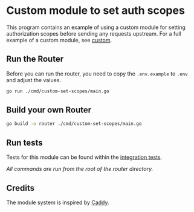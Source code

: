 # Custom module to set auth scopes

This program contains an example of using a custom module for setting authorization scopes
before sending any requests upstream. For a full example
of a custom module, see [custom](../custom/).

## Run the Router

Before you can run the router, you need to copy the `.env.example` to `.env` and adjust the values.

```bash
go run ./cmd/custom-set-scopes/main.go
```

## Build your own Router

```bash
go build -o router ./cmd/custom-set-scopes/main.go
```

## Run tests

Tests for this module can be found within the [integration tests](../router-tests/module-jwt).

_All commands are run from the root of the router directory._

## Credits

The module system is inspired by [Caddy](https://github.com/caddyserver/caddy).
